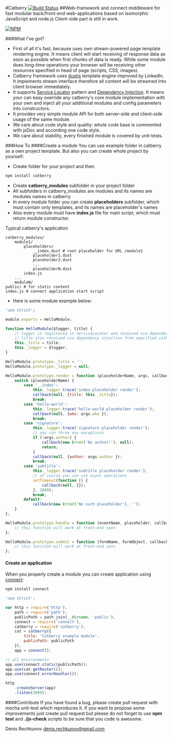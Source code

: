 #Catberry [![Build Status](https://travis-ci.org/pragmadash/catberry.png?branch=master)](https://travis-ci.org/pragmadash/catberry)
##Web-framework and connect middleware for fast modular back/front-end web-applications based on isomorphic JavaScript and node.js
Client-side part is still in work.

[![NPM](https://nodei.co/npm/catberry.png)](https://nodei.co/npm/catberry/)

###What I've got?
* First of all it's fast, because uses own stream-powered page template rendering engine. It means client will start receiving of response data as soon as possible when first chunks of data is ready. While some module does long-time operations your browser will be receiving other resources specified in head of page (scripts, CSS, images).
* Catberry framework uses [dustjs](https://github.com/linkedin/dustjs) template engine improved by LinkedIn. It implements stream interface therefore all content will be streamed into client browser immediately.
* It supports [Service Locator](http://en.wikipedia.org/wiki/Service_locator_pattern) pattern and [Dependency Injection](http://en.wikipedia.org/wiki/Dependency_injection). It means your can easy override any catberry's core module implementation with your own and inject all your additional modules and config parameters into constructors.
* It provides very simple module API for both server-side and client-side usage of the same module.
* We care about code style and quality: whole code base is commented with jsDoc and according one code style.
* We care about stability, every finished module is covered by unit-tests.

###How To
####Create a module
You can use example folder in catberry as a own project template. But also you can create whole project by yourself:

* Create folder for your project and then

```bash
npm install catberry
```

* Create **catberry_modules** subfolder in your project folder
* All subfolders in catberry_modules are modules and its names are modules names in catberry
* In every module folder you can create **placeholders** subfolder, which must contain only templates, and its names are placeholder's names
* Also every module must have **index.js** file for main script, which must return module constructor.

Typical catberry's application
```
catberry_modules/
	module1/
		placeholders/
			__index.dust # root placeholder for URL /module1
			placeholder1.dust
			placeholder2.dust
			...
			placeholderN.dust
		index.js
	...
	moduleN/
public/ # for static content
index.js # connect application start script
```

* Here is some module example below:

```javascript
'use strict';

module.exports = HelloModule;

function HelloModule($logger, title) {
	// logger is registered in ServiceLocator and received via dependency injection
	// title also received via dependency injection from specified catberry config object
	this._title = title;
	this._logger = $logger;
}

HelloModule.prototype._title = '';
HelloModule.prototype._logger = null;

HelloModule.prototype.render = function (placeholderName, args, callback) {
	switch (placeholderName) {
		case '__index':
			this._logger.trace('index placeholder render');
			callback(null, {title: this._title});
			break;
		case 'hello-world':
			this._logger.trace('hello-world placeholder render');
			callback(null, {who: args.who });
			break;
		case 'signature':
			this._logger.trace('signature placeholder render');
			// you can throw any exceptions
			if (!args.author) {
				callback(new Error('No author!'), null);
				return;
			}
			callback(null, {author: args.author });
			break;
		case 'subtitle':
			this._logger.trace('subtitle placeholder render');
			// of course you can use async operations
			setTimeout(function () {
				callback(null, {});
			}, 2000);
			break;
		default:
			callback(new Error('No such placeholder'), '');
	}
};

HelloModule.prototype.handle = function (eventName, placeholder, callback) {
	// this function will work at front-end soon
};

HelloModule.prototype.submit = function (formName, formObject, callback) {
	// this function will work at front-end soon
};
```

#### Create an application

When you properly create a module you can create application using [connect](https://www.npmjs.org/package/connect):

```bash
npm install connect
```

```javascript
'use strict';

var http = require('http'),
	path = require('path'),
	publicPath = path.join(__dirname, 'public'),
	connect = require('connect'),
	catberry = require('catberry'),
	cat = catberry({
		title: 'Catberry example module',
		publicPath: publicPath
	}),
	app = connect();

// all environments
app.use(connect.static(publicPath));
app.use(cat.getRouter());
app.use(connect.errorHandler());

http
	.createServer(app)
	.listen(3000);
```

####Contribute
If you have found a bug, please create pull request with mocha unit-test which reproduces it.
If you want to propose some improvements just create pull request but please do not forget to use **npm test** and **./js-check** scripts to be sure that you code is awesome.

Denis Rechkunov <denis.rechkunov@gmail.com>
